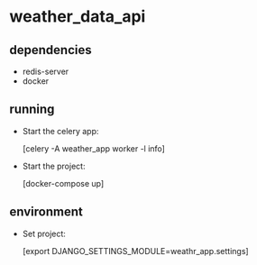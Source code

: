 # weather_data_api

## dependencies

 - redis-server
 - docker

## running

 - Start the celery app:

    [celery -A weather_app worker -l info]

 - Start the project:

    [docker-compose up]

## environment

 - Set project:

    [export DJANGO_SETTINGS_MODULE=weathr_app.settings]
